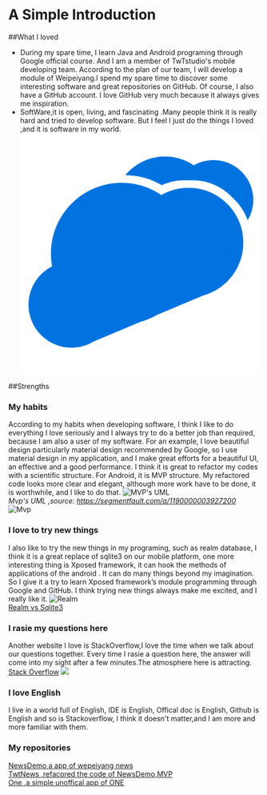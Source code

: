 #  A Simple Introduction

##What I loved
- During my spare time, I learn Java and Android programing through Google official course. And I am a member of TwTstudio's mobile developing team. According to the plan of our team, I will develop a module of Weipeiyang.I spend my spare time to discover some interesting software and great repositories on GitHub. Of course, I also have a GitHub account. I love GitHub very much because it always gives me inspiration.
- SoftWare,it is open, living, and fascinating .Many people think it is really hard and tried to develop software. But I feel I just do the things I loved ,and it is software in my world.  
 ![TwT](https://raw.githubusercontent.com/life2015/Rawfiles/master/156531380878613281.png)

##Strengths
### My habits
According to my habits when developing software, I think I like to do everything I love seriously and I always try to do a better job than required, because I am also a user of my software. For an example, I love beautiful design particularly material design recommended by Google, so I use material design in my application, and I make great efforts for a beautiful UI, an effective and a good performance. I think it is great to refactor my codes with a scientific structure. For Android, it is MVP structure. My refactored code looks more clear and elegant, although more work have to be done, it is worthwhile, and I like to do that.
![MVP's UML](https://sfault-image.b0.upaiyun.com/376/202/3762022390-56fde71603d5d_articlex)  
  *Mvp's UML ,source: https://segmentfault.com/a/1190000003927200*
![Mvp](https://sfault-image.b0.upaiyun.com/322/908/3229080209-56fde71591288_articlex)
### I love to try new things 
 I also like to try the new things in my programing, such as realm database, I think it is a great replace of sqlite3 on our mobile platform, one more interesting thing is Xposed framework, it can hook the methods of applications of the android . It can do many things beyond my imagination. So I give it a try to learn Xposed framework’s module programming through Google and GitHub. I think trying new things always make me excited, and I really like it.
![Realm](http://static1.squarespace.com/static/53fc4022e4b04305cfdf67b8/t/540ace3be4b08734f6c16e93/1409994300336/?format=750w)  
[Realm vs Sqlite3](http://sebastiandobrincu.com/blog/5-reasons-why-you-should-choose-realm-over-coredata)
### I rasie my questions here
Another website I love is StackOverflow,I love the time when we talk about our questions together. Every time I rasie a question here, the answer will come into my sight after a few minutes.The atmosphere here is attracting.  
[Stack Overflow](http://stackoverflow.com/)
![](http://b.hiphotos.baidu.com/baike/w%3D268/sign=00d8a78734d3d539c13d08c50287e927/8c1001e93901213f713cc9a556e736d12f2e95b8.jpg)  
### I love English
I live in a world full of English, IDE is English, Offical doc is English, Github is English and so is Stackoverflow, I think it doesn't matter,and I am more and more familiar with them.
### My repositories
[NewsDemo,a app of wepeiyang news](https://github.com/life2015/NewsDemo)  
[TwtNews ,refacored the code of NewsDemo,MVP](https://github.com/life2015/TwtNews)  
[One ,a simple unoffical app of ONE](https://github.com/life2015/One)
